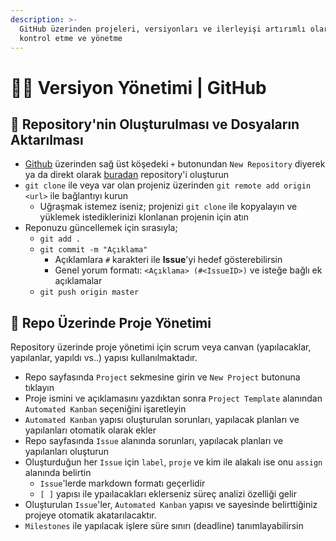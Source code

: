 ```yaml
---
description: >-
  GitHub üzerinden projeleri, versiyonları ve ilerleyişi artırımlı olarak
  kontrol etme ve yönetme
---
```


# 👨‍💼 Versiyon Yönetimi \| GitHub

## 🚙 Repository'nin Oluşturulması ve Dosyaların Aktarılması

* [Github](https://github.com) üzerinden sağ üst köşedeki `+` butonundan `New Repository` diyerek ya da direkt olarak [buradan](https://github.com/new) repository'i oluşturun
* `git clone` ile veya var olan projeniz üzerinden `git remote add origin <url>` ile bağlantıyı kurun
  * Uğraşmak istemez iseniz; projenizi `git clone` ile kopyalayın ve yüklemek istediklerinizi klonlanan projenin için atın
* Reponuzu güncellemek için sırasıyla;
  * `git add .`
  * `git commit -m "Açıklama"`
    * Açıklamlara `#` karakteri ile **Issue**'yi hedef gösterebilirsin
    * Genel yorum formatı: `<Açıklama> (#<IssueID>)` ve isteğe bağlı ek açıklamalar
  * `git push origin master`

## 💫 Repo Üzerinde Proje Yönetimi

Repository üzerinde proje yönetimi için scrum veya canvan \(yapılacaklar, yapılanlar, yapıldı vs..\) yapısı kullanılmaktadır.

* Repo sayfasında `Project` sekmesine girin ve `New Project` butonuna tıklayın
* Proje ismini ve açıklamasını yazdıktan sonra `Project Template` alanından `Automated Kanban` seçeniğini işaretleyin
* `Automated Kanban` yapısı oluşturulan sorunları, yapılacak planları ve yapılanları otomatik olarak ekler
* Repo sayfasında `Issue` alanında sorunları, yapılacak planları ve yapılanları oluşturun
* Oluşturduğun her `Issue` için `label`, `proje` ve kim ile alakalı ise onu `assign` alanında belirtin
  * `Issue`'lerde markdown formatı geçerlidir
  * `[ ]` yapısı ile ypaılacakları eklerseniz süreç analizi özelliği gelir
* Oluşturulan `Issue`'ler, `Automated Kanban` yapısı ve sayesinde belirttiğiniz projeye otomatik akatarılacaktır.
* `Milestones` ile yapılacak işlere süre sınırı \(deadline\) tanımlayabilirsin

